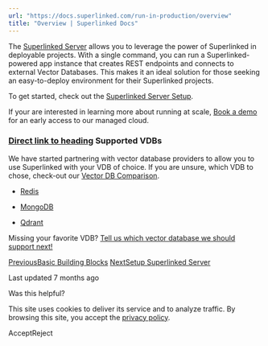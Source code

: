 ```yaml
---
url: "https://docs.superlinked.com/run-in-production/overview"
title: "Overview | Superlinked Docs"
---
```


The [Superlinked Server](https://pypi.org/project/superlinked-server/) allows you to leverage the power of Superlinked in deployable projects. With a single command, you can run a Superlinked-powered app instance that creates REST endpoints and connects to external Vector Databases. This makes it an ideal solution for those seeking an easy-to-deploy environment for their Superlinked projects.

To get started, check out the [Superlinked Server Setup](https://docs.superlinked.com/run-in-production/index).

If your are interested in learning more about running at scale, [Book a demo](https://links.superlinked.com/sl-docs-readme-form) for an early access to our managed cloud.

### [Direct link to heading](https://docs.superlinked.com/run-in-production/overview\#supported-vdbs)    Supported VDBs

We have started partnering with vector database providers to allow you to use Superlinked with your VDB of choice. If you are unsure, which VDB to chose, check-out our [Vector DB Comparison](https://superlinked.com/vector-db-comparison/).

- [Redis](https://docs.superlinked.com/run-in-production/index-1/redis)

- [MongoDB](https://docs.superlinked.com/run-in-production/index-1/mongodb)

- [Qdrant](https://docs.superlinked.com/run-in-production/index-1/qdrant)


Missing your favorite VDB? [Tell us which vector database we should support next!](https://github.com/superlinked/superlinked/discussions/41)

[PreviousBasic Building Blocks](https://docs.superlinked.com/getting-started/basic-building-blocks) [NextSetup Superlinked Server](https://docs.superlinked.com/run-in-production/index)

Last updated 7 months ago

Was this helpful?

This site uses cookies to deliver its service and to analyze traffic. By browsing this site, you accept the [privacy policy](https://superlinked.com/policies/privacy-policy).

AcceptReject